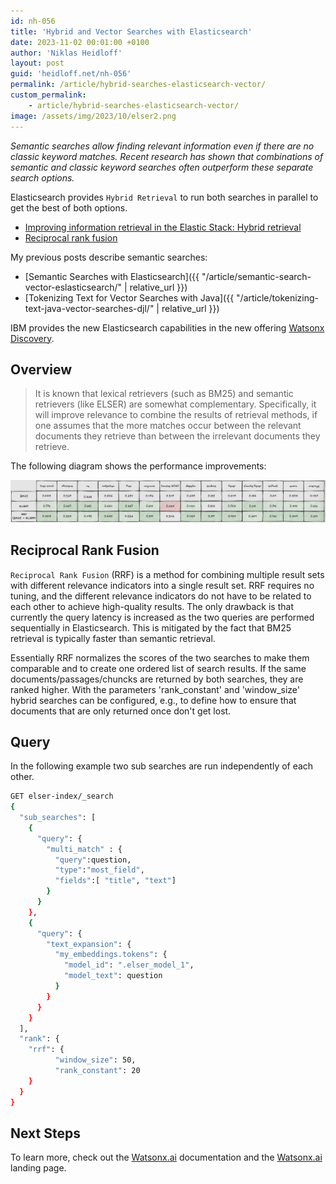 ```yaml
---
id: nh-056
title: 'Hybrid and Vector Searches with Elasticsearch'
date: 2023-11-02 00:01:00 +0100
author: 'Niklas Heidloff'
layout: post
guid: 'heidloff.net/nh-056'
permalink: /article/hybrid-searches-elasticsearch-vector/
custom_permalink:
    - article/hybrid-searches-elasticsearch-vector/
image: /assets/img/2023/10/elser2.png
---
```


*Semantic searches allow finding relevant information even if there are no classic keyword matches. Recent research has shown that combinations of semantic and classic keyword searches often outperform these separate search options.*

Elasticsearch provides `Hybrid Retrieval` to run both searches in parallel to get the best of both options.

* [Improving information retrieval in the Elastic Stack: Hybrid retrieval](https://www.elastic.co/blog/improving-information-retrieval-elastic-stack-hybrid)
* [Reciprocal rank fusion](https://www.elastic.co/guide/en/elasticsearch/reference/current/rrf.html)

My previous posts describe semantic searches:

* [Semantic Searches with Elasticsearch]({{ "/article/semantic-search-vector-eslasticsearch/" | relative_url }})
* [Tokenizing Text for Vector Searches with Java]({{ "/article/tokenizing-text-java-vector-searches-djl/" | relative_url }})

IBM provides the new Elasticsearch capabilities in the new offering [Watsonx Discovery](https://www.ibm.com/docs/en/announcements/watsonx-discovery-10?region=US).

## Overview

> It is known that lexical retrievers (such as BM25) and semantic retrievers (like ELSER) are somewhat complementary. Specifically, it will improve relevance to combine the results of retrieval methods, if one assumes that the more matches occur between the relevant documents they retrieve than between the irrelevant documents they retrieve.

The following diagram shows the performance improvements:

![image](/assets/img/2023/10/elser-hybrid.png)

## Reciprocal Rank Fusion

`Reciprocal Rank Fusion` (RRF) is a method for combining multiple result sets with different relevance indicators into a single result set. RRF requires no tuning, and the different relevance indicators do not have to be related to each other to achieve high-quality results. The only drawback is that currently the query latency is increased as the two queries are performed sequentially in Elasticsearch. This is mitigated by the fact that BM25 retrieval is typically faster than semantic retrieval.

Essentially RRF normalizes the scores of the two searches to make them comparable and to create one ordered list of search results. If the same documents/passages/chuncks are returned by both searches, they are ranked higher. With the parameters 'rank_constant' and 'window_size' hybrid searches can be configured, e.g., to define how to ensure that documents that are only returned once don't get lost.

## Query

In the following example two sub searches are run independently of each other.

```bash
GET elser-index/_search
{
  "sub_searches": [
    {
      "query": {
        "multi_match" : {
          "query":question,
          "type":"most_field",
          "fields":[ "title", "text"]
        }
      }
    },
    {
      "query": {
        "text_expansion": {
          "my_embeddings.tokens": {
            "model_id": ".elser_model_1",
            "model_text": question
          }
        }
      }
    }
  ],
  "rank": {
    "rrf": {
          "window_size": 50,
          "rank_constant": 20
    }
  }
}
```

## Next Steps

To learn more, check out the [Watsonx.ai](https://eu-de.dataplatform.cloud.ibm.com/docs/content/wsj/analyze-data/fm-overview.html?context=wx&audience=wdp) documentation and the [Watsonx.ai](https://www.ibm.com/products/watsonx-ai) landing page.